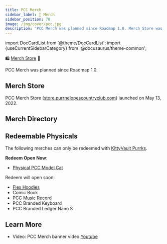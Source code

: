 ```yaml
---
title: PCC Merch
sidebar_label: 👕 Merch
sidebar_position: 70
image: /img/cover/pcc.jpg
description: 'PCC Merch was planned since Roadmap 1.0. Merch Store was launched on May 13, 2022.'
---
```


import DocCardList from '@theme/DocCardList';
import {useCurrentSidebarCategory} from '@docusaurus/theme-common';

🛍
[Merch Store](https://store.purrnelopescountryclub.com/)
👕

PCC Merch was planned since Roadmap 1.0.

## Merch Store

PCC Merch Store ([store.purrnelopescountryclub.com](https://store.purrnelopescountryclub.com/)) launched on May 13, 2022.

## Merch Directory

<DocCardList items={useCurrentSidebarCategory().items}/>

## Redeemable Physicals

The following merches can only be redeemed with [KittyVault Purrks](../collections/kittyvault-purrks/index.md).

**Redeem Open Now**:

- [Physical PCC Model Cat](pcc-model-cat.md)

Redeem will open soon:

- [Flex Hoodies](./hoodies.md)
- Comic Book
- PCC Music Record
- PCC Branded Keyboard
- PCC Branded Ledger Nano S

## Learn More

- Video: PCC Merch banner video [Youtube](https://www.youtube.com/watch?v=K2K4KshGu0E)
